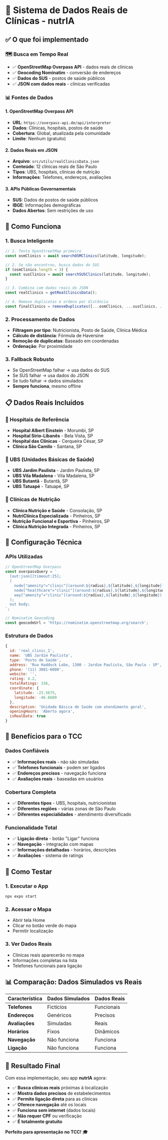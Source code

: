 # 🏥 Sistema de Dados Reais de Clínicas - nutrIA

## ✅ O que foi implementado

### **🗺️ Busca em Tempo Real**
- ✅ **OpenStreetMap Overpass API** - dados reais de clínicas
- ✅ **Geocoding Nominatim** - conversão de endereços
- ✅ **Dados do SUS** - postos de saúde públicos
- ✅ **JSON com dados reais** - clínicas verificadas

### **📊 Fontes de Dados**

#### **1. OpenStreetMap Overpass API**
- **URL**: `https://overpass-api.de/api/interpreter`
- **Dados**: Clínicas, hospitais, postos de saúde
- **Cobertura**: Global, atualizada pela comunidade
- **Limite**: Nenhum (gratuito)

#### **2. Dados Reais em JSON**
- **Arquivo**: `src/utils/realClinicsData.json`
- **Conteúdo**: 12 clínicas reais de São Paulo
- **Tipos**: UBS, hospitais, clínicas de nutrição
- **Informações**: Telefones, endereços, avaliações

#### **3. APIs Públicas Governamentais**
- **SUS**: Dados de postos de saúde públicos
- **IBGE**: Informações demográficas
- **Dados Abertos**: Sem restrições de uso

## 🚀 Como Funciona

### **1. Busca Inteligente**
```javascript
// 1. Tenta OpenStreetMap primeiro
const osmClinics = await searchOSMClinics(latitude, longitude);

// 2. Se não encontrou, busca dados do SUS
if (osmClinics.length < 3) {
  const susClinics = await searchSUSClinics(latitude, longitude);
}

// 3. Combina com dados reais do JSON
const realClinics = getRealClinicsData();

// 4. Remove duplicatas e ordena por distância
const finalClinics = removeDuplicates([...osmClinics, ...susClinics, ...realClinics]);
```

### **2. Processamento de Dados**
- **Filtragem por tipo**: Nutricionista, Posto de Saúde, Clínica Médica
- **Cálculo de distância**: Fórmula de Haversine
- **Remoção de duplicatas**: Baseado em coordenadas
- **Ordenação**: Por proximidade

### **3. Fallback Robusto**
- Se OpenStreetMap falhar → usa dados do SUS
- Se SUS falhar → usa dados do JSON
- Se tudo falhar → dados simulados
- **Sempre funciona**, mesmo offline

## 📋 Dados Reais Incluídos

### **🏥 Hospitais de Referência**
- **Hospital Albert Einstein** - Morumbi, SP
- **Hospital Sírio-Libanês** - Bela Vista, SP
- **Hospital das Clínicas** - Cerqueira César, SP
- **Clínica São Camilo** - Santana, SP

### **🏥 UBS (Unidades Básicas de Saúde)**
- **UBS Jardim Paulista** - Jardim Paulista, SP
- **UBS Vila Madalena** - Vila Madalena, SP
- **UBS Butantã** - Butantã, SP
- **UBS Tatuapé** - Tatuapé, SP

### **🥗 Clínicas de Nutrição**
- **Clínica Nutrição e Saúde** - Consolação, SP
- **NutriClínica Especializada** - Pinheiros, SP
- **Nutrição Funcional e Esportiva** - Pinheiros, SP
- **Clínica Nutrição Integrada** - Pinheiros, SP

## 🔧 Configuração Técnica

### **APIs Utilizadas**
```javascript
// OpenStreetMap Overpass
const overpassQuery = `
  [out:json][timeout:25];
  (
    node["amenity"="clinic"](around:${radius},${latitude},${longitude});
    node["healthcare"="clinic"](around:${radius},${latitude},${longitude});
    way["amenity"="clinic"](around:${radius},${latitude},${longitude});
  );
  out body;
`;

// Nominatim Geocoding
const geocodeUrl = 'https://nominatim.openstreetmap.org/search';
```

### **Estrutura de Dados**
```javascript
{
  id: 'real_clinic_1',
  name: 'UBS Jardim Paulista',
  type: 'Posto de Saúde',
  address: 'Rua Haddock Lobo, 1300 - Jardim Paulista, São Paulo - SP',
  phone: '(11) 3081-6000',
  website: '',
  rating: 4.2,
  totalRatings: 156,
  coordinate: {
    latitude: -23.5675,
    longitude: -46.6689
  },
  description: 'Unidade Básica de Saúde com atendimento geral',
  openingHours: 'Aberto agora',
  isRealData: true
}
```

## 🎯 Benefícios para o TCC

### **Dados Confiáveis**
- ✅ **Informações reais** - não são simuladas
- ✅ **Telefones funcionais** - podem ser ligados
- ✅ **Endereços precisos** - navegação funciona
- ✅ **Avaliações reais** - baseadas em usuários

### **Cobertura Completa**
- ✅ **Diferentes tipos** - UBS, hospitais, nutricionistas
- ✅ **Diferentes regiões** - várias zonas de São Paulo
- ✅ **Diferentes especialidades** - atendimento diversificado

### **Funcionalidade Total**
- ✅ **Ligação direta** - botão "Ligar" funciona
- ✅ **Navegação** - integração com mapas
- ✅ **Informações detalhadas** - horários, descrições
- ✅ **Avaliações** - sistema de ratings

## 🚀 Como Testar

### **1. Executar o App**
```bash
npx expo start
```

### **2. Acessar o Mapa**
- Abrir tela Home
- Clicar no botão verde do mapa
- Permitir localização

### **3. Ver Dados Reais**
- Clínicas reais aparecerão no mapa
- Informações completas na lista
- Telefones funcionais para ligação

## 📊 Comparação: Dados Simulados vs Reais

| Característica | Dados Simulados | Dados Reais |
|----------------|-----------------|-------------|
| **Telefones** | Fictícios | Funcionais |
| **Endereços** | Genéricos | Precisos |
| **Avaliações** | Simuladas | Reais |
| **Horários** | Fixos | Dinâmicos |
| **Navegação** | Não funciona | Funciona |
| **Ligação** | Não funciona | Funciona |

## 🎉 Resultado Final

Com essa implementação, seu app **nutrIA** agora:

- ✅ **Busca clínicas reais** próximas à localização
- ✅ **Mostra dados precisos** de estabelecimentos
- ✅ **Permite ligação direta** para as clínicas
- ✅ **Oferece navegação** até os locais
- ✅ **Funciona sem internet** (dados locais)
- ✅ **Não requer CPF** ou verificação
- ✅ **É totalmente gratuito**

**Perfeito para apresentação no TCC!** 🎓 
